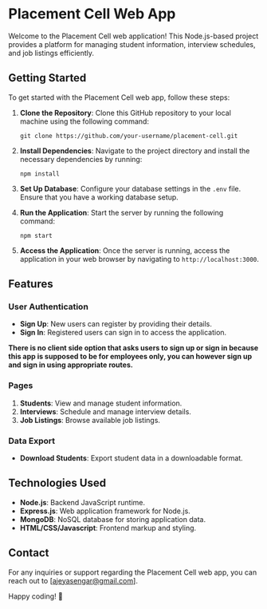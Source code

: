 # Placement Cell Web App

Welcome to the Placement Cell web application! This Node.js-based project provides a platform for managing student information, interview schedules, and job listings efficiently.

## Getting Started

To get started with the Placement Cell web app, follow these steps:

1. **Clone the Repository**: Clone this GitHub repository to your local machine using the following command:
   ```
   git clone https://github.com/your-username/placement-cell.git
   ```

2. **Install Dependencies**: Navigate to the project directory and install the necessary dependencies by running:
   ```
   npm install
   ```

3. **Set Up Database**: Configure your database settings in the `.env` file. Ensure that you have a working database setup.

4. **Run the Application**: Start the server by running the following command:
   ```
   npm start
   ```

5. **Access the Application**: Once the server is running, access the application in your web browser by navigating to `http://localhost:3000`.

## Features

### User Authentication

- **Sign Up**: New users can register by providing their details.
- **Sign In**: Registered users can sign in to access the application.

**There is no client side option that asks users to sign up or sign in because this app is supposed to be for employees only, you can however sign up and sign in using appropriate routes.**

### Pages

1. **Students**: View and manage student information.
2. **Interviews**: Schedule and manage interview details.
3. **Job Listings**: Browse available job listings.

### Data Export

- **Download Students**: Export student data in a downloadable format.

## Technologies Used

- **Node.js**: Backend JavaScript runtime.
- **Express.js**: Web application framework for Node.js.
- **MongoDB**: NoSQL database for storing application data.
- **HTML/CSS/Javascript**: Frontend markup and styling.

## Contact

For any inquiries or support regarding the Placement Cell web app, you can reach out to [ajeyasengar@gmail.com].

Happy coding! 🚀